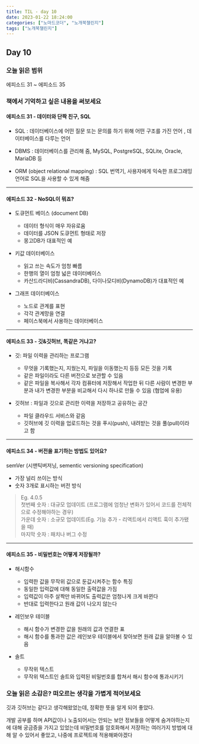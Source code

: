 ```yaml
---
title: TIL - day 10
date: 2023-01-22 18:24:00
categories: ["노마드코더", "노개북챌린지"]
tags: ["노개북챌린지"]
---
```


## Day 10

### 오늘 읽은 범위

에피소드 31 ~ 에피소드 35

### 책에서 기억하고 싶은 내용을 써보세요

#### 에피소드 31 - 데이터와 단짝 친구, SQL

- SQL : 데이터베이스에 어떤 질문 또는 문의를 하기 위해 어떤 구조를 가진 언어 , 데이터베이스를 다루는 언어

- DBMS : 데이터베이스를 관리해 줌, MySQL, PostgreSQL, SQLite, Oracle, MariaDB 등

- ORM (object relational mapping) : SQL 번역기, 사용자에게 익숙한 프로그래밍 언어로 SQL을 사용할 수 있게 해줌

---

#### 에피소드 32 - NoSQL이 뭐죠?

- 도큐먼트 베이스 (document DB)

  - 데이터 형식이 매우 자유로움
  - 데이터를 JSON 도큐먼트 형태로 저장
  - 몽고DB가 대표적인 예

- 키값 데이터베이스

  - 읽고 쓰는 속도가 엄청 빠름
  - 한행의 열이 엄청 넓은 데이터베이스
  - 카산드라디비(CassandraDB), 다이나모디비(DynamoDB)가 대표적인 예

- 그래프 데이터베이스

  - 노드로 관계를 표현
  - 각각 관계망을 연결
  - 페이스북에서 사용하는 데이터베이스

---

#### 에피소드 33 - 깃&깃허브, 똑같은 거냐고?

- 깃: 파일 이력을 관리하는 프로그램

  - 무엇을 기록했는지, 지웠는지, 파일을 이동했는지 등등 모든 것을 기록
  - 같은 파일이라도 다른 버전으로 보관할 수 있음
  - 같은 파일을 복사해서 각자 컴퓨터에 저장해서 작업한 뒤 다른 사람이 변경한 부분과 내가 변경한 부분을 비교해서 다시 하나로 만들 수 있음 (협업에 유용)

- 깃허브 : 파일과 깃으로 관리한 이력을 저장하고 공유하는 공간

  - 파일 클라우드 서비스와 같음
  - 깃허브에 깃 이력을 업로드하는 것을 푸시(push), 내려받는 것을 풀(pull)이라고 함

---

#### 에피소드 34 - 버전을 표기하는 방법도 있어요?

semVer (시맨틱버저닝, sementic versioning specification)

- 가장 널리 쓰이는 방식
- 숫자 3개로 표시하는 버전 방식

> Eg. 4.0.5  
> 첫번째 숫자 : 대규모 업데이트 (프로그램에 엄청난 변화가 있어서 코드를 전체적으로 수정해야하는 경우)  
> 가운데 숫자 : 소규모 업데이트(Eg. 기능 추가 - 리액트에서 리액트 훅이 추가됐을 때)  
> 마지막 숫자 : 패치나 버그 수정

---

#### 에피소드 35 - 비밀번호는 어떻게 저장될까?

- 해시함수

  - 입력한 값을 무작위 값으로 둔값시켜주는 함수
    특징
  - 동일한 입력값에 대해 동일한 출력값을 가짐
  - 입력값이 아주 살짝만 바뀌어도 출력값은 엄청나게 크게 바뀐다
  - 반대로 입력한다고 원래 값이 나오지 않는다

- 레인보우 테이블

  - 해시 함수가 변경한 값을 원래의 값과 연결한 표
  - 해시 함수를 통과한 값은 레인보우 테이블에서 찾아보면 원래 값을 알아볼 수 있음

- 솔트

  - 무작위 텍스트
  - 무작위 텍스트인 솔트와 입력된 비밀번호를 합쳐서 해시 함수에 통과시키기

### 오늘 읽은 소감은? 떠오르는 생각을 가볍게 적어보세요

깃과 깃허브는 같다고 생각해왔었는데, 정확한 뜻을 알게 되어 좋았다.

개발 공부를 하며 API값이나 노출되어서는 안되는 보안 정보들을 어떻게 숨겨야하는지에 대해 궁금증을 가지고 있었는데 비밀번호를 암호화해서 저장하는 여러가지 방법에 대해 알 수 있어서 좋았고, 나중에 프로젝트에 적용해봐야겠다
